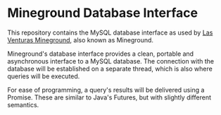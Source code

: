 Mineground Database Interface
=================
This repository contains the MySQL database interface as used by [Las Venturas Mineground](http://mineground.com/), also known as Mineground.

Mineground's database interface provides a clean, portable and asynchronous interface to a MySQL database. The connection with the database will be established on a separate thread, which is also where queries will be executed.

For ease of programming, a query's results will be delivered using a Promise. These are similar to Java's Futures, but with slightly different semantics.